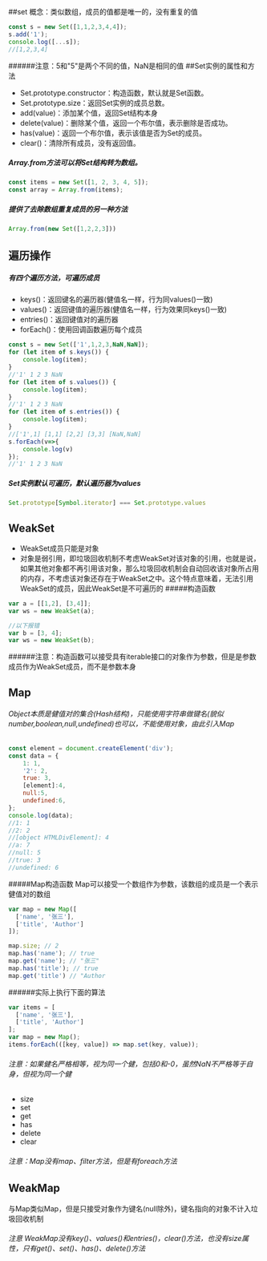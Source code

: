##set
概念：类似数组，成员的值都是唯一的，没有重复的值
```javascript
const s = new Set([1,1,2,3,4,4]);
s.add('1');
console.log([...s]);
//[1,2,3,4]
```
######注意：5和"5"是两个不同的值，NaN是相同的值
##Set实例的属性和方法
* Set.prototype.constructor：构造函数，默认就是Set函数。
* Set.prototype.size：返回Set实例的成员总数。
* add(value)：添加某个值，返回Set结构本身
* delete(value)：删除某个值，返回一个布尔值，表示删除是否成功。
* has(value)：返回一个布尔值，表示该值是否为Set的成员。
* clear()：清除所有成员，没有返回值。
##### Array.from方法可以将Set结构转为数组。
```javascript
const items = new Set([1, 2, 3, 4, 5]);
const array = Array.from(items);
```
##### 提供了去除数组重复成员的另一种方法
```javascript
Array.from(new Set([1,2,2,3]))
```
## 遍历操作
##### 有四个遍历方法，可遍历成员
* keys()：返回键名的遍历器(健值名一样，行为同values()一致)
* values()：返回键值的遍历器(健值名一样，行为效果同keys()一致)
* entries()：返回键值对的遍历器
* forEach()：使用回调函数遍历每个成员
```javascript
const s = new Set(['1',1,2,3,NaN,NaN]);
for (let item of s.keys()) {
    console.log(item);
}
//'1' 1 2 3 NaN
for (let item of s.values()) {
    console.log(item);
}
//'1' 1 2 3 NaN
for (let item of s.entries()) {
    console.log(item);
}
//['1',1] [1,1] [2,2] [3,3] [NaN,NaN]
s.forEach(v=>{
    console.log(v)
});
//'1' 1 2 3 NaN
```
##### Set实例默认可遍历，默认遍历器为values
```javascript
Set.prototype[Symbol.iterator] === Set.prototype.values
```
## WeakSet
* WeakSet成员只能是对象
* 对象是弱引用，即垃圾回收机制不考虑WeakSet对该对象的引用，也就是说，如果其他对象都不再引用该对象，那么垃圾回收机制会自动回收该对象所占用的内存，不考虑该对象还存在于WeakSet之中。这个特点意味着，无法引用WeakSet的成员，因此WeakSet是不可遍历的
#####构造函数
```javascript
var a = [[1,2], [3,4]];
var ws = new WeakSet(a);

//以下报错
var b = [3, 4];
var ws = new WeakSet(b);
```
######注意：构造函数可以接受具有iterable接口的对象作为参数，但是是参数成员作为WeakSet成员，而不是参数本身
## Map
###### Object本质是健值对的集合(Hash结构)，只能使用字符串做键名(貌似number,boolean,null,undefined)也可以，不能使用对象，由此引入Map
```javascript
const element = document.createElement('div');
const data = {
    1: 1,
    '2': 2,
    true: 3,
    [element]:4,
    null:5,
    undefined:6,
};
console.log(data);
//1: 1
//2: 2
//[object HTMLDivElement]: 4
//a: 7
//null: 5
//true: 3
//undefined: 6
```
#####Map构造函数
Map可以接受一个数组作为参数，该数组的成员是一个表示健值对的数组
```javascript
var map = new Map([
  ['name', '张三'],
  ['title', 'Author']
]);

map.size; // 2
map.has('name'); // true
map.get('name'); // "张三"
map.has('title'); // true
map.get('title') // "Author
```
######实际上执行下面的算法
```javascript
var items = [
  ['name', '张三'],
  ['title', 'Author']
];
var map = new Map();
items.forEach(([key, value]) => map.set(key, value));
```
###### 注意：如果健名严格相等，视为同一个健，包括0和-0，虽然NaN不严格等于自身，但视为同一个健
* size
* set
* get
* has
* delete
* clear
###### 注意：Map没有map、filter方法，但是有foreach方法
## WeakMap
与Map类似Map，但是只接受对象作为键名(null除外)，键名指向的对象不计入垃圾回收机制
###### 注意 WeakMap没有key()、values()和entries()，clear()方法，也没有size属性，只有get()、set()、has()、delete()方法

